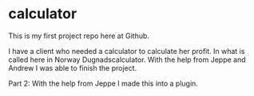 # calculator
This is my first project repo here at Github.

I have a client who needed a calculator to calculate her profit. In what is called here in Norway Dugnadscalculator.
With the help from Jeppe and Andrew I was able to finish the project.

Part 2:
With the help from Jeppe I made this into a plugin.


